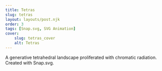 ```yaml
---
title: Tetras
slug: tetras
layout: layouts/post.njk
order: 3
tags: [Snap.svg, SVG Animation]
cover:
    slug: tetras_cover
    alt: Tetras
---
```

A generative tetrahedral landscape proliferated with chromatic radiation. Created with Snap.svg.
